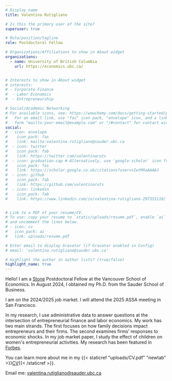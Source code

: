 ```yaml
---
# Display name
title: Valentina Rutigliano

# Is this the primary user of the site?
superuser: true

# Role/position/tagline
role: Postdoctoral Fellow

# Organizations/Affiliations to show in About widget
organizations:
  - name: University of British Columbia
    url: https://economics.ubc.ca/


# Interests to show in About widget
# interests:
# - Corporate Finance
#  - Labor Economics
#  - Entrepreneurship

# Social/Academic Networking
# For available icons, see: https://wowchemy.com/docs/getting-started/page-builder/#icons
#   For an email link, use "fas" icon pack, "envelope" icon, and a link in the
#   form "mailto:your-email@example.com" or "/#contact" for contact widget.
social:
# - icon: envelope
#    icon_pack: fas
#    link: mailto:valentina.rutigliano@sauder.ubc.ca
#  - icon: twitter
#    icon_pack: fab
#    link: https://twitter.com/valentinaruts
#  - icon: graduation-cap # Alternatively, use `google-scholar` icon from `ai` icon pack
#    icon_pack: fas
#    link: https://scholar.google.co.uk/citations?user=sIwtMXoAAAAJ
#  - icon: github
#    icon_pack: fab
#    link: https://github.com/valentinaruts
#  - icon: linkedin
#    icon_pack: fab
#    link: https://www.linkedin.com/in/valentina-rutigliano-297353110/


# Link to a PDF of your resume/CV.
# To use: copy your resume to `static/uploads/resume.pdf`, enable `ai` icons in `params.toml`,
# and uncomment the lines below.
# - icon: cv
#   icon_pack: ai
#   link: uploads/resume.pdf

# Enter email to display Gravatar (if Gravatar enabled in Config)
# email: 'valentina.rutigliano@sauder.ubc.ca'

# Highlight the author in author lists? (true/false)
highlight_name: true
---
```

Hello! I am a <a href="https://www.stonefdn.org/wealth-inequality-centers" target="_blank">Stone</a> Postdoctoral Fellow at the Vancouver School of Economics. In August 2024, I obtained my Ph.D. from the Sauder School of Business.

I am on the 2024/2025 job market. I will attend the 2025 ASSA meeting in San Francisco.

In my research, I use administrative data to answer questions at the intersection of entrepreneurial finance and labor economics. My work has two main
strands. The first focuses on how family decisions impact entrepreneurs and their firms. The second
examines firms’ responses to economic shocks. In my job market paper, I study the effect of children on women's entrepreneurial activities. My research has been featured in <a href="https://www.forbes.com/sites/kimelsesser/2024/12/02/new-study-reveals-motherhoods-toll-on-women-entrepreneurs/" target="_blank">Forbes</a>.

You can learn more about me in my {{< staticref "uploads/CV.pdf" "newtab" >}}<ins>CV</ins>{{< /staticref >}}. 

Email me: valentina.rutigliano@sauder.ubc.ca

